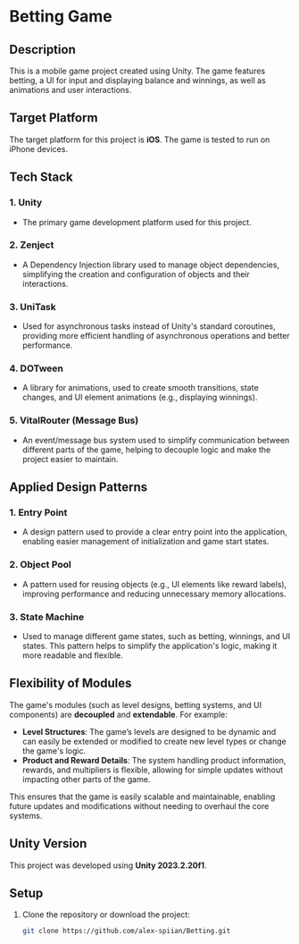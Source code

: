# Betting Game

## Description

This is a mobile game project created using Unity. The game features betting, a UI for input and displaying balance and winnings, as well as animations and user interactions.

## Target Platform

The target platform for this project is **iOS**. The game is tested to run on iPhone devices.

## Tech Stack

### 1. **Unity**
   - The primary game development platform used for this project.

### 2. **Zenject**
   - A Dependency Injection library used to manage object dependencies, simplifying the creation and configuration of objects and their interactions.

### 3. **UniTask**
   - Used for asynchronous tasks instead of Unity's standard coroutines, providing more efficient handling of asynchronous operations and better performance.

### 4. **DOTween**
   - A library for animations, used to create smooth transitions, state changes, and UI element animations (e.g., displaying winnings).

### 5. **VitalRouter (Message Bus)**
   - An event/message bus system used to simplify communication between different parts of the game, helping to decouple logic and make the project easier to maintain.

## Applied Design Patterns

### 1. **Entry Point**
   - A design pattern used to provide a clear entry point into the application, enabling easier management of initialization and game start states.

### 2. **Object Pool**
   - A pattern used for reusing objects (e.g., UI elements like reward labels), improving performance and reducing unnecessary memory allocations.

### 3. **State Machine**
   - Used to manage different game states, such as betting, winnings, and UI states. This pattern helps to simplify the application's logic, making it more readable and flexible.

## Flexibility of Modules

The game's modules (such as level designs, betting systems, and UI components) are **decoupled** and **extendable**. For example:

- **Level Structures**: The game’s levels are designed to be dynamic and can easily be extended or modified to create new level types or change the game's logic.
- **Product and Reward Details**: The system handling product information, rewards, and multipliers is flexible, allowing for simple updates without impacting other parts of the game.

This ensures that the game is easily scalable and maintainable, enabling future updates and modifications without needing to overhaul the core systems.

## Unity Version

This project was developed using **Unity 2023.2.20f1**.

## Setup

1. Clone the repository or download the project:

   ```bash
   git clone https://github.com/alex-spiian/Betting.git
